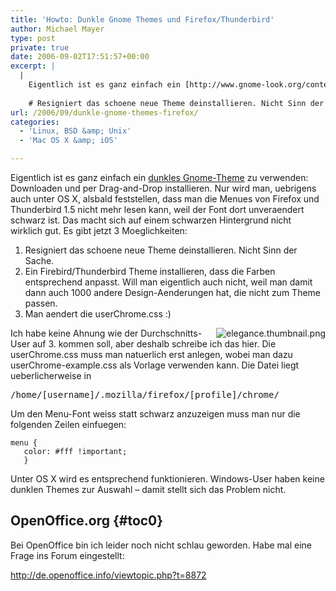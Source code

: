 ```yaml
---
title: 'Howto: Dunkle Gnome Themes und Firefox/Thunderbird'
author: Michael Mayer
type: post
private: true
date: 2006-09-02T17:51:57+00:00
excerpt: |
  |
    Eigentlich ist es ganz einfach ein [http://www.gnome-look.org/content/show.php?content=44495 dunkles Gnome-Theme] zu verwenden: Downloaden und per Drag-and-Drop installieren. Nur wird man, uebrigens auch unter OS X, alsbald feststellen, dass man die Menues von Firefox und Thunderbird 1.5 nicht mehr lesen kann, weil der Font dort unveraendert schwarz ist. Das macht sich auf einem schwarzen Hintergrund nicht wirklich gut. Es gibt jetzt 3 Moeglichkeiten:
    
    # Resigniert das schoene neue Theme deinstallieren. Nicht Sinn der Sache.
url: /2006/09/dunkle-gnome-themes-firefox/
categories:
  - 'Linux, BSD &amp; Unix'
  - 'Mac OS X &amp; iOS'

---
```

Eigentlich ist es ganz einfach ein [dunkles Gnome-Theme][1] zu verwenden: Downloaden und per Drag-and-Drop installieren. Nur wird man, uebrigens auch unter OS X, alsbald feststellen, dass man die Menues von Firefox und Thunderbird 1.5 nicht mehr lesen kann, weil der Font dort unveraendert schwarz ist. Das macht sich auf einem schwarzen Hintergrund nicht wirklich gut. Es gibt jetzt 3 Moeglichkeiten:

  1. Resigniert das schoene neue Theme deinstallieren. Nicht Sinn der Sache.
  2. Ein Firebird/Thunderbird Theme installieren, dass die Farben entsprechend anpasst. Will man eigentlich auch nicht, weil man damit dann auch 1000 andere Design-Aenderungen hat, die nicht zum Theme passen.
  3. Man aendert die userChrome.css :)

<img src="/files/images/images/elegance.thumbnail.png" alt="elegance.thumbnail.png" align="right" />

Ich habe keine Ahnung wie der Durchschnitts-User auf 3. kommen soll, aber deshalb schreibe ich das hier. Die userChrome.css muss man natuerlich erst anlegen, wobei man dazu userChrome-example.css als Vorlage verwenden kann. Die Datei liegt ueberlicherweise in

<tt>/home/[username]/.mozilla/firefox/[profile]/chrome/</tt>

Um den Menu-Font weiss statt schwarz anzuzeigen muss man nur die folgenden Zeilen einfuegen:

    
    menu {
       color: #fff !important;
       }

Unter OS X wird es entsprechend funktionieren. Windows-User haben keine dunklen Themes zur Auswahl &#8211; damit stellt sich das Problem nicht.

## OpenOffice.org {#toc0}

Bei OpenOffice bin ich leider noch nicht schlau geworden. Habe mal eine Frage ins Forum eingestellt:

<http://de.openoffice.info/viewtopic.php?t=8872>

 [1]: http://www.gnome-look.org/content/show.php?content=44495